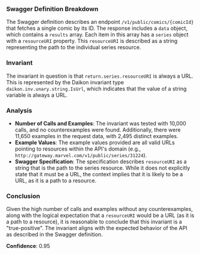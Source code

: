 ### Swagger Definition Breakdown

The Swagger definition describes an endpoint `/v1/public/comics/{comicId}` that fetches a single comic by its ID. The response includes a `data` object, which contains a `results` array. Each item in this array has a `series` object with a `resourceURI` property. This `resourceURI` is described as a string representing the path to the individual series resource.

### Invariant

The invariant in question is that `return.series.resourceURI` is always a URL. This is represented by the Daikon invariant type `daikon.inv.unary.string.IsUrl`, which indicates that the value of a string variable is always a URL.

### Analysis

- **Number of Calls and Examples**: The invariant was tested with 10,000 calls, and no counterexamples were found. Additionally, there were 11,650 examples in the request data, with 2,495 distinct examples.
- **Example Values**: The example values provided are all valid URLs pointing to resources within the API's domain (e.g., `http://gateway.marvel.com/v1/public/series/31224`).
- **Swagger Specification**: The specification describes `resourceURI` as a string that is the path to the series resource. While it does not explicitly state that it must be a URL, the context implies that it is likely to be a URL, as it is a path to a resource.

### Conclusion

Given the high number of calls and examples without any counterexamples, along with the logical expectation that a `resourceURI` would be a URL (as it is a path to a resource), it is reasonable to conclude that this invariant is a "true-positive". The invariant aligns with the expected behavior of the API as described in the Swagger definition.

**Confidence**: 0.95
